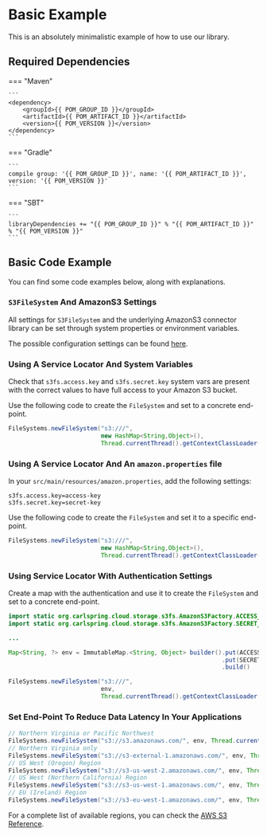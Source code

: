 # Basic Example

This is an absolutely minimalistic example of how to use our library.

## Required Dependencies

=== "Maven" 
    
    ```
    <dependency>
        <groupId>{{ POM_GROUP_ID }}</groupId>
        <artifactId>{{ POM_ARTIFACT_ID }}</artifactId>
        <version>{{ POM_VERSION }}</version>
    </dependency>
    ```

=== "Gradle"
    
    ```
    compile group: '{{ POM_GROUP_ID }}', name: '{{ POM_ARTIFACT_ID }}', version: '{{ POM_VERSION }}'
    ```

=== "SBT"
    
    ```
    libraryDependencies += "{{ POM_GROUP_ID }}" % "{{ POM_ARTIFACT_ID }}" % "{{ POM_VERSION }}"
    ```

## Basic Code Example

You can find some code examples below, along with explanations.

### `S3FileSystem` And AmazonS3 Settings

All settings for `S3FileSystem` and the underlying AmazonS3 connector library can be set through system properties or
environment variables.

The possible configuration settings can be found [here][Configuration Options].

### Using A Service Locator And System Variables

Check that `s3fs.access.key` and `s3fs.secret.key` system vars are present with the correct values to have full access
to your Amazon S3 bucket.

Use the following code to create the `FileSystem` and set to a concrete end-point.

```java
FileSystems.newFileSystem("s3:///",
                          new HashMap<String,Object>(),
                          Thread.currentThread().getContextClassLoader());
```

### Using A Service Locator And An `amazon.properties` file

In your `src/main/resources/amazon.properties`, add the following settings:

```
s3fs.access.key=access-key
s3fs.secret.key=secret-key
```

Use the following code to create the `FileSystem` and set it to a specific end-point.

```java
FileSystems.newFileSystem("s3:///",
                          new HashMap<String,Object>(),
                          Thread.currentThread().getContextClassLoader());
```

### Using Service Locator With Authentication Settings

Create a map with the authentication and use it to create the `FileSystem` and set to a concrete end-point.

```java
import static org.carlspring.cloud.storage.s3fs.AmazonS3Factory.ACCESS_KEY;
import static org.carlspring.cloud.storage.s3fs.AmazonS3Factory.SECRET_KEY;

...

Map<String, ?> env = ImmutableMap.<String, Object> builder().put(ACCESS_KEY, "access key")
                                                            .put(SECRET_KEY, "secret key")
                                                            .build()

FileSystems.newFileSystem("s3:///",
                          env,
                          Thread.currentThread().getContextClassLoader());
```

### Set End-Point To Reduce Data Latency In Your Applications

```java
// Northern Virginia or Pacific Northwest
FileSystems.newFileSystem("s3://s3.amazonaws.com/", env, Thread.currentThread().getContextClassLoader());
// Northern Virginia only
FileSystems.newFileSystem("s3://s3-external-1.amazonaws.com/", env, Thread.currentThread().getContextClassLoader());
// US West (Oregon) Region
FileSystems.newFileSystem("s3://s3-us-west-2.amazonaws.com/", env, Thread.currentThread().getContextClassLoader());
// US West (Northern California) Region
FileSystems.newFileSystem("s3://s3-us-west-1.amazonaws.com/", env, Thread.currentThread().getContextClassLoader());
// EU (Ireland) Region
FileSystems.newFileSystem("s3://s3-eu-west-1.amazonaws.com/", env, Thread.currentThread().getContextClassLoader());
```

For a complete list of available regions, you can check the [AWS S3 Reference].


[<--# Links -->]: #
[Configuration Options]: ../configuration-options.md
[AWS S3 Reference]: http://docs.aws.amazon.com/general/latest/gr/rande.html#s3_region
